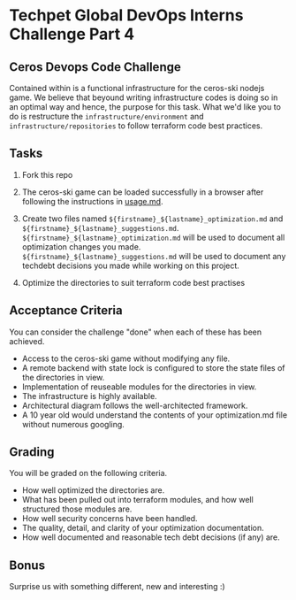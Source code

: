 # Techpet Global DevOps Interns Challenge Part 4

## Ceros Devops Code Challenge

Contained within is a functional infrastructure for the ceros-ski nodejs game. We believe that beyound writing infrastructure codes is doing so in an optimal way and hence, the purpose for this task. What we'd like you to do is restructure the `infrastructure/environment` and `infrastructure/repositories` to follow terraform code best practices.

## Tasks

1. Fork this repo

2. The ceros-ski game can be loaded successfully in a browser after following the instructions in [usage.md](usage.md). 

3. Create two files named `${firstname}_${lastname}_optimization.md` and `${firstname}_${lastname}_suggestions.md`. `${firstname}_${lastname}_optimization.md` will be used to document all optimization changes you made. `${firstname}_${lastname}_suggestions.md` will be used to document any techdebt decisions you made while working on this project. 

4. Optimize the directories to suit terraform code best practises


## Acceptance Criteria

You can consider the challenge "done" when each of these has been achieved.

- Access to the ceros-ski game without modifying any file.
- A remote backend with state lock is configured to store the state files of the directories in view.
- Implementation of reuseable modules for the directories in view.
- The infrastructure is highly available.
- Architectural diagram follows the well-architected framework.
- A 10 year old would understand the contents of your optimization.md file without numerous googling.

## Grading

You will be graded on the following criteria.

- How well optimized the directories are.
- What has been pulled out into terraform modules, and how well structured those modules are.
- How well security concerns have been handled.
- The quality, detail, and clarity of your optimization documentation.
- How well documented and reasonable tech debt decisions (if any) are.

## Bonus

Surprise us with something different, new and interesting :)